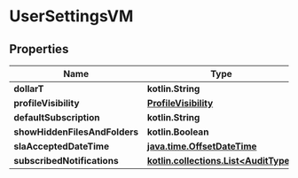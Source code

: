 
# UserSettingsVM

## Properties
Name | Type | Description | Notes
------------ | ------------- | ------------- | -------------
**dollarT** | **kotlin.String** |  | 
**profileVisibility** | [**ProfileVisibility**](ProfileVisibility.md) |  |  [optional]
**defaultSubscription** | **kotlin.String** |  |  [optional]
**showHiddenFilesAndFolders** | **kotlin.Boolean** |  |  [optional]
**slaAcceptedDateTime** | [**java.time.OffsetDateTime**](java.time.OffsetDateTime.md) |  |  [optional]
**subscribedNotifications** | [**kotlin.collections.List&lt;AuditType&gt;**](AuditType.md) |  |  [optional]



